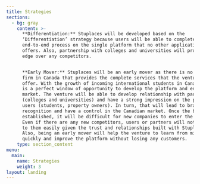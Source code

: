 ```yaml
---
title: Strategies
sections:
  - bg: gray
    content: >-
      **Differentiation:** Stuplaces will be developed based on the
      ‘Differentiation’ strategy because users will be able to complete
      end-to-end process on the single platform that no other applications
      offers. Also, partnership with colleges and universities will provide an
      edge over any competitors. 


      **Early Mover:** Stuplaces will be an early mover as there is no other
      firm in Canada that provides the complete services that the venture will
      offer. With the growth of incoming international students in Canada, this
      is a perfect window of opportunity to develop the platform and enter this
      market. The venture will be able to develop relationship with partners
      (colleges and universities) and have a strong impression on the platform
      users (students, property owners). In turn, that will lead to brand
      recognition and have a control in the Canadian market. Once the brand is
      established, it will be difficult for new companies to enter the space.
      Even if there are any new competitors, users or partners will not switch
      to them easily given the trust and relationships built with Stuplaces.
      Also, being an early mover will help the venture to learn from mistakes
      quickly and improve the platform without losing any customers.
    type: section_content
menu:
  main:
    name: Strategies
    weight: 3
layout: landing
---
```


